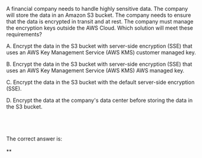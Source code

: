 A financial company needs to handle highly sensitive data. The company will store the data in an Amazon S3 bucket. The company needs to ensure that the data is encrypted in transit and at rest. The company must manage the encryption keys outside the AWS Cloud. Which solution will meet these requirements? 

A. Encrypt the data in the S3 bucket with server-side encryption (SSE) that uses an AWS Key Management Service (AWS KMS) customer managed key. 

B. Encrypt the data in the S3 bucket with server-side encryption (SSE) that uses an AWS Key Management Service (AWS KMS) AWS managed key. 

C. Encrypt the data in the S3 bucket with the default server-side encryption (SSE). 

D. Encrypt the data at the company's data center before storing the data in the S3 bucket.
\
\
\
\
\
The correct answer is:\
\
**